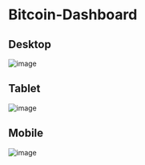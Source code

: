 # Bitcoin-Dashboard

## Desktop

![image](https://user-images.githubusercontent.com/47444914/189489598-fb6eb112-c700-409c-9563-fdca9a2b27fc.png)

## Tablet

![image](https://user-images.githubusercontent.com/47444914/189489692-29e563c2-8360-43e7-8ba8-eea60bac4ae8.png)

## Mobile

![image](https://user-images.githubusercontent.com/47444914/189489818-f39ccef6-f9f4-4ccc-9ac4-6bf23b467284.png)
